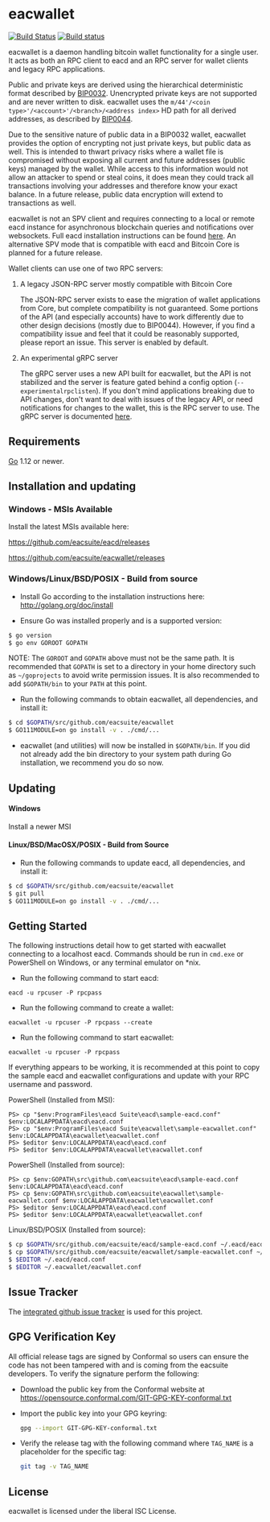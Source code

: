 # eacwallet

[![Build Status](https://travis-ci.org/eacsuite/eacwallet.png?branch=master)](https://travis-ci.org/eacsuite/eacwallet)
[![Build status](https://ci.appveyor.com/api/projects/status/88nxvckdj8upqr36/branch/master?svg=true)](https://ci.appveyor.com/project/jrick/eacwallet/branch/master)

eacwallet is a daemon handling bitcoin wallet functionality for a
single user. It acts as both an RPC client to eacd and an RPC server
for wallet clients and legacy RPC applications.

Public and private keys are derived using the hierarchical
deterministic format described by
[BIP0032](https://github.com/bitcoin/bips/blob/master/bip-0032.mediawiki).
Unencrypted private keys are not supported and are never written to
disk. eacwallet uses the
`m/44'/<coin type>'/<account>'/<branch>/<address index>`
HD path for all derived addresses, as described by
[BIP0044](https://github.com/bitcoin/bips/blob/master/bip-0044.mediawiki).

Due to the sensitive nature of public data in a BIP0032 wallet,
eacwallet provides the option of encrypting not just private keys, but
public data as well. This is intended to thwart privacy risks where a
wallet file is compromised without exposing all current and future
addresses (public keys) managed by the wallet. While access to this
information would not allow an attacker to spend or steal coins, it
does mean they could track all transactions involving your addresses
and therefore know your exact balance. In a future release, public data
encryption will extend to transactions as well.

eacwallet is not an SPV client and requires connecting to a local or
remote eacd instance for asynchronous blockchain queries and
notifications over websockets. Full eacd installation instructions
can be found [here](https://github.com/eacsuite/eacd). An alternative
SPV mode that is compatible with eacd and Bitcoin Core is planned for
a future release.

Wallet clients can use one of two RPC servers:

1. A legacy JSON-RPC server mostly compatible with Bitcoin Core

   The JSON-RPC server exists to ease the migration of wallet applications
   from Core, but complete compatibility is not guaranteed. Some portions of
   the API (and especially accounts) have to work differently due to other
   design decisions (mostly due to BIP0044). However, if you find a
   compatibility issue and feel that it could be reasonably supported, please
   report an issue. This server is enabled by default.

2. An experimental gRPC server

   The gRPC server uses a new API built for eacwallet, but the API is not
   stabilized and the server is feature gated behind a config option
   (`--experimentalrpclisten`). If you don't mind applications breaking due
   to API changes, don't want to deal with issues of the legacy API, or need
   notifications for changes to the wallet, this is the RPC server to use.
   The gRPC server is documented [here](./rpc/documentation/README.md).

## Requirements

[Go](http://golang.org) 1.12 or newer.

## Installation and updating

### Windows - MSIs Available

Install the latest MSIs available here:

https://github.com/eacsuite/eacd/releases

https://github.com/eacsuite/eacwallet/releases

### Windows/Linux/BSD/POSIX - Build from source

- Install Go according to the installation instructions here:
  http://golang.org/doc/install

- Ensure Go was installed properly and is a supported version:

```bash
$ go version
$ go env GOROOT GOPATH
```

NOTE: The `GOROOT` and `GOPATH` above must not be the same path. It is
recommended that `GOPATH` is set to a directory in your home directory such as
`~/goprojects` to avoid write permission issues. It is also recommended to add
`$GOPATH/bin` to your `PATH` at this point.

- Run the following commands to obtain eacwallet, all dependencies, and install it:

```bash
$ cd $GOPATH/src/github.com/eacsuite/eacwallet
$ GO111MODULE=on go install -v . ./cmd/...
```

- eacwallet (and utilities) will now be installed in `$GOPATH/bin`. If you did
  not already add the bin directory to your system path during Go installation,
  we recommend you do so now.

## Updating

#### Windows

Install a newer MSI

#### Linux/BSD/MacOSX/POSIX - Build from Source

- Run the following commands to update eacd, all dependencies, and install it:

```bash
$ cd $GOPATH/src/github.com/eacsuite/eacwallet
$ git pull
$ GO111MODULE=on go install -v . ./cmd/...
```

## Getting Started

The following instructions detail how to get started with eacwallet connecting
to a localhost eacd. Commands should be run in `cmd.exe` or PowerShell on
Windows, or any terminal emulator on \*nix.

- Run the following command to start eacd:

```
eacd -u rpcuser -P rpcpass
```

- Run the following command to create a wallet:

```
eacwallet -u rpcuser -P rpcpass --create
```

- Run the following command to start eacwallet:

```
eacwallet -u rpcuser -P rpcpass
```

If everything appears to be working, it is recommended at this point to
copy the sample eacd and eacwallet configurations and update with your
RPC username and password.

PowerShell (Installed from MSI):

```
PS> cp "$env:ProgramFiles\eacd Suite\eacd\sample-eacd.conf" $env:LOCALAPPDATA\eacd\eacd.conf
PS> cp "$env:ProgramFiles\eacd Suite\eacwallet\sample-eacwallet.conf" $env:LOCALAPPDATA\eacwallet\eacwallet.conf
PS> $editor $env:LOCALAPPDATA\eacd\eacd.conf
PS> $editor $env:LOCALAPPDATA\eacwallet\eacwallet.conf
```

PowerShell (Installed from source):

```
PS> cp $env:GOPATH\src\github.com\eacsuite\eacd\sample-eacd.conf $env:LOCALAPPDATA\eacd\eacd.conf
PS> cp $env:GOPATH\src\github.com\eacsuite\eacwallet\sample-eacwallet.conf $env:LOCALAPPDATA\eacwallet\eacwallet.conf
PS> $editor $env:LOCALAPPDATA\eacd\eacd.conf
PS> $editor $env:LOCALAPPDATA\eacwallet\eacwallet.conf
```

Linux/BSD/POSIX (Installed from source):

```bash
$ cp $GOPATH/src/github.com/eacsuite/eacd/sample-eacd.conf ~/.eacd/eacd.conf
$ cp $GOPATH/src/github.com/eacsuite/eacwallet/sample-eacwallet.conf ~/.eacwallet/eacwallet.conf
$ $EDITOR ~/.eacd/eacd.conf
$ $EDITOR ~/.eacwallet/eacwallet.conf
```

## Issue Tracker

The [integrated github issue tracker](https://github.com/eacsuite/eacwallet/issues)
is used for this project.

## GPG Verification Key

All official release tags are signed by Conformal so users can ensure the code
has not been tampered with and is coming from the eacsuite developers. To
verify the signature perform the following:

- Download the public key from the Conformal website at
  https://opensource.conformal.com/GIT-GPG-KEY-conformal.txt

- Import the public key into your GPG keyring:

  ```bash
  gpg --import GIT-GPG-KEY-conformal.txt
  ```

- Verify the release tag with the following command where `TAG_NAME` is a
  placeholder for the specific tag:
  ```bash
  git tag -v TAG_NAME
  ```

## License

eacwallet is licensed under the liberal ISC License.
